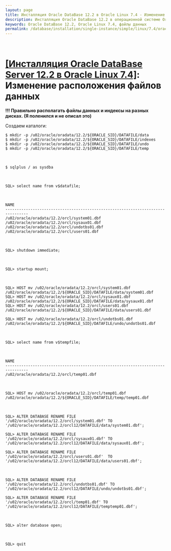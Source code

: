 ```yaml
---
layout: page
title: Инсталляция Oracle DataBase 12.2 в Oracle Linux 7.4 - Изменение расположения файлов данных
description: Инсталляция Oracle DataBase 12.2 в операционной системе Oracle Linux 7.4 - Изменение расположения файлов данных
keywords: Oracle DataBase 12.2, Oracle Linux 7.4, файлы данных
permalink: /database/installation/single-instance/simple/linux/7.4/oracle/12.2/oracle-change-default-datafile-location/
---
```


<br/>

# <a href="/database/installation/single-instance/simple/linux/7.4/oracle/12.2/">[Инсталляция Oracle DataBase Server 12.2 в Oracle Linux 7.4]</a>: Изменение расположения файлов данных

<strong>!!! Правильно располагать файлы данных и индексы на разных дисках. (Я поленился и не описал это)</strong>

Создаем каталоги:

    $ mkdir -p /u02/oracle/oradata/12.2/${ORACLE_SID}/DATAFILE/data
    $ mkdir -p /u02/oracle/oradata/12.2/${ORACLE_SID}/DATAFILE/indexes
    $ mkdir -p /u02/oracle/oradata/12.2/${ORACLE_SID}/DATAFILE/undo
    $ mkdir -p /u02/oracle/oradata/12.2/${ORACLE_SID}/DATAFILE/temp

<br/>

    $ sqlplus / as sysdba

<br/>

    SQL> select name from v$datafile;

<br/>

    NAME
    --------------------------------------------------------------------------------
    /u02/oracle/oradata/12.2/orcl/system01.dbf
    /u02/oracle/oradata/12.2/orcl/sysaux01.dbf
    /u02/oracle/oradata/12.2/orcl/undotbs01.dbf
    /u02/oracle/oradata/12.2/orcl/users01.dbf

<br/>

    SQL> shutdown immediate;

<br/>

    SQL> startup mount;

<br/>

    SQL> HOST mv /u02/oracle/oradata/12.2/orcl/system01.dbf /u02/oracle/oradata/12.2/${ORACLE_SID}/DATAFILE/data/system01.dbf
    SQL> HOST mv /u02/oracle/oradata/12.2/orcl/sysaux01.dbf /u02/oracle/oradata/12.2/${ORACLE_SID}/DATAFILE/data/sysaux01.dbf
    SQL> HOST mv /u02/oracle/oradata/12.2/orcl/users01.dbf /u02/oracle/oradata/12.2/${ORACLE_SID}/DATAFILE/data/users01.dbf

    SQL> HOST mv /u02/oracle/oradata/12.2/orcl/undotbs01.dbf /u02/oracle/oradata/12.2/${ORACLE_SID}/DATAFILE/undo/undotbs01.dbf

<br/>

    SQL> select name from v$tempfile;

<br/>

    NAME
    --------------------------------------------------------------------------------
    /u02/oracle/oradata/12.2/orcl/temp01.dbf

<br/>

    SQL> HOST mv /u02/oracle/oradata/12.2/orcl/temp01.dbf /u02/oracle/oradata/12.2/${ORACLE_SID}/DATAFILE/temp/temp01.dbf

<br/>

    SQL> ALTER DATABASE RENAME FILE '/u02/oracle/oradata/12.2/orcl/system01.dbf' TO '/u02/oracle/oradata/12.2/orcl12/DATAFILE/data/system01.dbf';

    SQL> ALTER DATABASE RENAME FILE '/u02/oracle/oradata/12.2/orcl/sysaux01.dbf' TO '/u02/oracle/oradata/12.2/orcl12/DATAFILE/data/sysaux01.dbf';

    SQL> ALTER DATABASE RENAME FILE '/u02/oracle/oradata/12.2/orcl/users01.dbf'  TO '/u02/oracle/oradata/12.2/orcl12/DATAFILE/data/users01.dbf';

<br/>

    SQL> ALTER DATABASE RENAME FILE '/u02/oracle/oradata/12.2/orcl/undotbs01.dbf' TO '/u02/oracle/oradata/12.2/orcl12/DATAFILE/undo/undotbs01.dbf';

    SQL> ALTER DATABASE RENAME FILE '/u02/oracle/oradata/12.2/orcl/temp01.dbf' TO '/u02/oracle/oradata/12.2/orcl12/DATAFILE/temptemp01.dbf';

 <br/>

    SQL> alter database open;

<br/>

    SQL> quit
